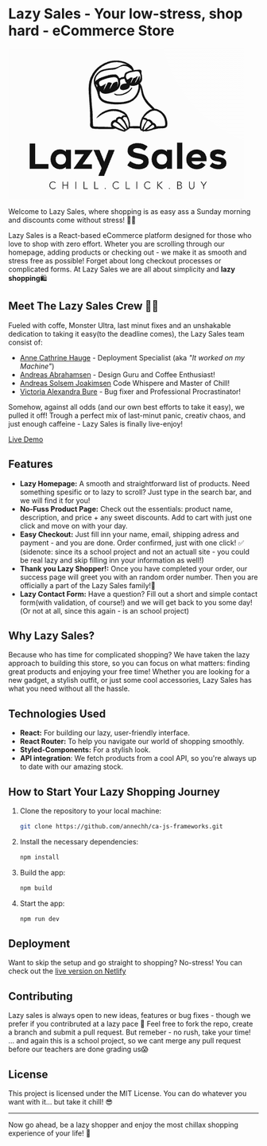 
# Lazy Sales - Your low-stress, shop hard - eCommerce Store
![Lazy Sales](public/lazysales-logo-BG.png)

Welcome to Lazy Sales, where shopping is as easy ass a Sunday morning and discounts come without stress! 🛒💸

Lazy Sales is a React-based eCommerce platform designed for those who love to shop with zero effort. Wheter you are scrolling through our homepage, adding products or checking out - we make it as smooth and stress free as possible! 
Forget about long checkout processes or complicated forms. At Lazy Sales we are all about simplicity and **lazy shopping**🛍️

## Meet The Lazy Sales Crew 🦥💤
Fueled with coffe, Monster Ultra, last minut fixes and an unshakable dedication to taking it easy(to the deadline comes), the Lazy Sales team consist of:
* [Anne Cathrine Hauge](https://github.com/annechh) - Deployment Specialist (aka _"It worked on my Machine"_)
* [Andreas Abrahamsen](https://github.com/AndreasAUG23F) - Design Guru and Coffee Enthusiast!
* [Andreas Solsem Joakimsen](https://github.com/Andreasjoa23) Code Whispere and Master of Chill! 
* [Victoria Alexandra Bure](https://github.com/Vickabu) - Bug fixer and Professional Procrastinator!

Somehow, against all odds (and our own best efforts to take it easy), we pulled it off!
Trough a perfect mix of last-minut panic, creativ chaos, and just enough caffeine - Lazy Sales is finally live-enjoy! 

[Live Demo](https://lazysales.netlify.app/)

## Features
* **Lazy Homepage:** A smooth and straightforward list of products. Need something spesific or to lazy to scroll? Just type in the search bar, and we will find it for you!
*  **No-Fuss Product Page:** Check out the essentials: product name, description, and price + any sweet discounts. Add to cart with just one click and move on with your day.
*  **Easy Checkout:** Just fill inn your name, email, shipping adress and payment - and you are done. Order confirmed, just with one click! ✅ 
(sidenote: since its a school project and not an actuall site - you could be real lazy and skip filling inn your information as well!)
* **Thank you Lazy Shopper!:** Once you have completed your order, our success page will greet you with an random order number. Then you are officially a part of the Lazy Sales family!🎉
* **Lazy Contact Form:** Have a question? Fill out a short and simple contact form(with validation, of course!) and we will get back to you some day!(Or not at all, since this again - is an school project)

## Why Lazy Sales? 
Because who has time for complicated shopping? We have taken the lazy approach to building this store, so you can focus on what matters: finding great products and enjoying your free time!
Whether you are looking for a new gadget, a stylish outfit, or just some cool accessories, Lazy Sales has what you need without all the hassle.

## Technologies Used
* **React:** For building our lazy, user-friendly interface.
* **React Router:** To help you navigate our world of shopping smoothly.
* **Styled-Components:** For a stylish look.
* **API integration**: We fetch products from a cool API, so you're always up to date with our amazing stock.

## How to Start Your Lazy Shopping Journey

1. Clone the repository to your local machine:
   ```bash
   git clone https://github.com/annechh/ca-js-frameworks.git
   
2. Install the necessary dependencies:
   ```bash
   npm install
   
3. Build the app:
   ```bash
   npm build
   
4. Start the app:
   ```bash
   npm run dev

## Deployment
Want to skip the setup and go straight to shopping? No-stress! You can check out the [live version on Netlify](https://lazysales.netlify.app/)

## Contributing
Lazy sales is always open to new ideas, features or bug fixes - though we prefer if you contribruted at a lazy pace 🐢
Feel free to fork the repo, create a branch and submit a pull request. But remeber - no rush, take your time! ... and again this is a school project, so we cant merge any pull request before our teachers are done grading us😱

## License
This project is licensed under the MIT License. You can do whatever you want with it... but take it chill! 😎

___
Now go ahead, be a lazy shopper and enjoy the most chillax shopping experience of your life! 🦥

